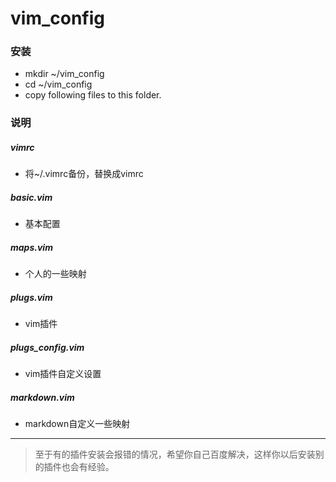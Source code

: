 # vim_config

### 安装
+ mkdir ~/vim_config
+ cd ~/vim_config
+ copy following files to this folder.

### 说明
##### vimrc
+ 	将~/.vimrc备份，替换成vimrc

##### basic.vim
+	基本配置

##### maps.vim
+	个人的一些映射

##### plugs.vim
+	vim插件

##### plugs_config.vim
+	vim插件自定义设置

##### markdown.vim
+	markdown自定义一些映射

---

> 至于有的插件安装会报错的情况，希望你自己百度解决，这样你以后安装别的插件也会有经验。

